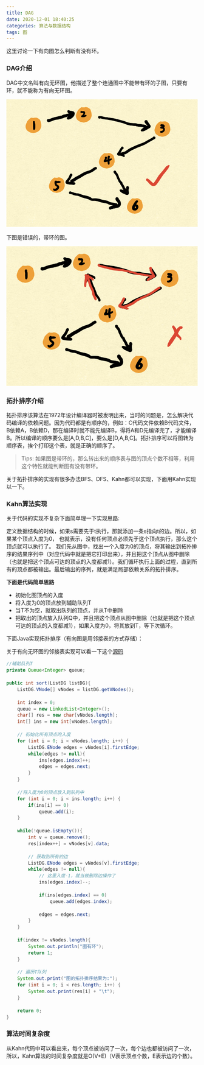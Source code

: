 ```yaml
---
title: DAG
date: 2020-12-01 18:40:25
categories: 算法与数据结构
tags: 图
---
```


这里讨论一下有向图怎么判断有没有环。

### DAG介绍

DAG中文名叫有向无环图，他描述了整个连通图中不能带有环的子图，只要有环，就不能称为有向无环图。

![title](https://raw.githubusercontent.com/Demo233/images/main/gitnote/2020/12/01/1606822347296-1606822347327.png)

下图是错误的，带环的图。

![title](https://raw.githubusercontent.com/Demo233/images/main/gitnote/2020/12/01/1606822388564-1606822388565.png)


### 拓扑排序介绍

拓扑排序该算法在1972年设计编译器时被发明出来，当时的问题是，怎么解决代码编译的依赖问题。因为代码都是有顺序的，例如：C代码文件依赖B代码文件，B依赖A，B依赖D，那在编译时就不能先编译B，得将A和D先编译完了，才能编译B。所以编译的顺序要么是[A,D,B,C]，要么是[D,A,B,C]。拓扑排序可以将图转为顺序表，挨个打印这个表，就是正确的顺序了。

> Tips: 如果图是带环的，那么转出来的顺序表与图的顶点个数不相等，利用这个特性就能判断图有没有带环。

关于拓扑排序的实现有很多办法BFS、DFS、Kahn都可以实现，下面用Kahn实现以一下。

### Kahn算法实现

关于代码的实现不复杂下面简单理一下实现思路:

定义数据结构的时候，如果s需要先于t执⾏，那就添加⼀条s指向t的边。所以，如果某个顶点⼊度为0， 也就表示，没有任何顶点必须先于这个顶点执⾏，那么这个顶点就可以执⾏了。
我们先从图中，找出⼀个⼊度为0的顶点，将其输出到拓扑排序的结果序列中（对应代码中就是把它打印出来），并且把这个顶点从图中删除（也就是把这个顶点可达的顶点的⼊度都减1）。我们循环执⾏上⾯的过程，直到所有的顶点都被输出。最后输出的序列，就是满⾜局部依赖关系的拓扑排序。


**下面是代码简单思路**
 
* 初始化图顶点的入度
* 将入度为0的顶点放到辅助队列T
* 当T不为空，就取出队列的顶点，并从T中删除
* 把取出的顶点放入队列Q中，并且把这个顶点从图中删除（也就是把这个顶点可达的顶点的⼊度都减1），如果入度为0，将其放到T，等下次循环。

下面Java实现拓扑排序（有向图是用邻接表的方式存储）：

关于有向无环图的邻接表实现可以看一下这个[源码](https://github.com/Demo233/algorithm/blob/master/src/main/java/com/paic/graph/ListDG.java)

```java
//辅助队列T
private Queue<Integer> queue;

public int sort(ListDG listDG){
    ListDG.VNode[] vNodes = listDG.getVNodes();

    int index = 0;
    queue = new LinkedList<Integer>();
    char[] res = new char[vNodes.length];
    int[] ins = new int[vNodes.length];

    // 初始化所有顶点的入度
    for (int i = 0; i < vNodes.length; i++) {
        ListDG.ENode edges = vNodes[i].firstEdge;
        while(edges != null){
            ins[edges.index]++;
            edges = edges.next;
        }
    }

    //将入度为0的顶点放入到队列中
    for (int i = 0; i < ins.length; i++) {
        if(ins[i] == 0)
            queue.add(i);
    }

    while(!queue.isEmpty()){
        int v = queue.remove();
        res[index++] = vNodes[v].data;

        // 获取到所有的边
        ListDG.ENode edges = vNodes[v].firstEdge;
        while(edges != null){
            // 这里入度-1，就当做删除边操作了
            ins[edges.index]--;

            if(ins[edges.index] == 0)
                queue.add(edges.index);

            edges = edges.next;
        }
    }

    if(index != vNodes.length){
        System.out.println("图有环");
        return 1;
    }

    // 遍历T队列
    System.out.print("图的拓扑排序结果为:");
    for (int i = 0; i < res.length; i++) {
        System.out.print(res[i] + "\t");
    }

    return 0;
}
```

### 算法时间复杂度

从Kahn代码中可以看出来，每个顶点被访问了⼀次，每个边也都被访问了⼀次，所以，Kahn算法的时间复杂度就是O(V+E)（V表示顶点个数，E表示边的个数）。



